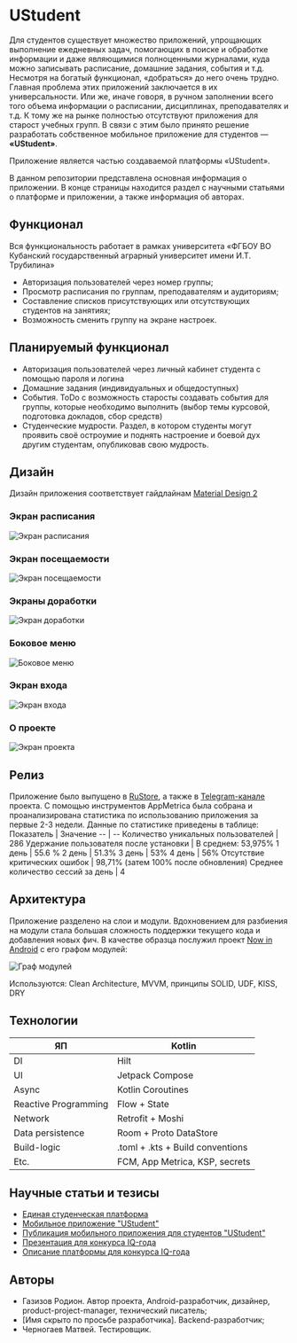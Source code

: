 # UStudent

Для студентов существует множество приложений, упрощающих выполнение ежедневных задач, помогающих в поиске и обработке информации и даже являющимися полноценными журналами, куда можно записывать расписание, домашние задания, события и т.д. Несмотря на богатый функционал, «добраться» до него очень трудно. Главная проблема этих приложений заключается в их универсальности. Или же, иначе говоря, в ручном заполнении всего того объема информации о расписании, дисциплинах, преподавателях и т.д. К тому же на рынке полностью отсутствуют приложения для старост учебных групп. В связи с этим было принято решение разработать собственное мобильное приложение для студентов — **«UStudent»**. 

Приложение является частью создаваемой платформы «UStudent».

В данном репозитории представлена основная информация о приложении. В конце страницы находится раздел с научными статьями о платформе и приложении, а также информация об авторах.

## Функционал

Вся функциональность работает в рамках университета «ФГБОУ ВО Кубанский государственный аграрный университет имени И.Т. Трубилина»
- Авторизация пользователей через номер группы;
- Просмотр расписания по группам, преподавателям и аудиториям;
- Составление списков присутствующих или отсутствующих студентов на занятиях;
- Возможность сменить группу на экране настроек.

## Планируемый функционал

- Авторизация пользователей через личный кабинет студента с помощью пароля и логина
- Домашние задания (индивидуальных и общедоступных)
- События. ToDo с возможность старосты создавать события для группы, которые необходимо выполнить (выбор темы курсовой, подготовка докладов, сбор средств)
- Студенческие мудрости. Раздел, в котором студенты могут проявить своё остроумие и поднять настроение и боевой дух другим студентам, опубликовав свою мудрость.

## Дизайн

Дизайн приложения соответствует гайдлайнам [Material Design 2](https://m2.material.io/design/guidelines-overview)

### Экран расписания

![Экран расписания](/assets/schedule.png "Расписание")

### Экран посещаемости

![Экран посещаемости](/assets/attendance.png "Посещаемость")

### Экраны доработки
![Экран доработки](/assets/in-works.png "Доработка")
### Боковое меню

![Боковое меню](/assets/sidenav.png "Меню")

### Экран входа
![Экран входа](/assets/login.png "Вход")
### О проекте
![Экран проекта](/assets/about-project.png "Проект")
## Релиз

Приложение было выпущено в [RuStore](https://apps.rustore.ru/app/ru.ustudentplatform.ustudent), а также в [Telegram-канале](https://t.me/ustudentapp) проекта.
С помощью инструментов AppMetrica была собрана и проанализирована статистика по использованию приложения за первые 2-3 недели.
Данные по статистике приведены в таблице:
Показатель | Значение
-- | --
Количество уникальных пользователей | 286
Удержание пользователя после установки | В среднем: 53,975%
1 день | 55.6 %
2 день | 51.3%
3 день | 53%
4 день | 56%
Отсутствие критических ошибок | 98,71% (затем 100% после обновления)
Среднее количество сессий за день | 4

## Архитектура

Приложение разделено на слои и модули. Вдохновением для разбиения на модули стала большая сложность поддержки текущего кода и добавления новых фич. В качестве образца послужил проект [Now in Android](https://github.com/android/nowinandroid) с его графом модулей:

![Граф модулей](/assets/modularization-graph.drawio.png)

Используются: Clean Architecture, MVVM, принципы SOLID, UDF, KISS, DRY

## Технологии

ЯП | Kotlin
-- | --
DI | Hilt
UI | Jetpack Compose
Async | Kotlin Coroutines
Reactive Programming | Flow + State
Network | Retrofit + Moshi
Data persistence | Room + Proto DataStore
Build-logic | .toml + .kts + Build conventions
Etc. | FCM, App Metrica, KSP, secrets

## Научные статьи и тезисы

- [Единая студенческая платформа](articles/единая_студенческая_платформа.docx)
- [Мобильное приложение "UStudent"](articles/мобильное_приложение_ustudent.docx)
- [Публикация мобильного приложения для студентов "UStudent"](/articles/публикация.docx)
- [Презентация для конкурса IQ-года](iq/презентация.pdf)
- [Описание платформы для конкурса IQ-года](iq/платформа.docx)

## Авторы
- Газизов Родион. Автор проекта, Android-разработчик, дизайнер, product-project-manager, технический писатель;
- \[Имя скрыто по просьбе разработчика\]. Backend-разработчик;
- Черногаев Матвей. Тестировщик.